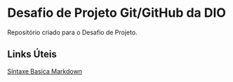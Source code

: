 # Desafio de Projeto Git/GitHub da DIO
Repositório criado para o Desafio de Projeto.


## Links Úteis
[Síntaxe Basica Markdown](https://www.markdownguide.org/basic-syntax/)
